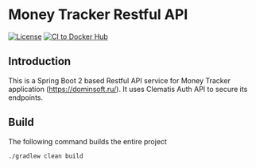 # Money Tracker Restful API 
  
[![License](https://img.shields.io/badge/License-GPLv2%202.0-blue.svg)](https://www.gnu.org/licenses/gpl-3.0.html)
[![CI to Docker Hub](https://github.com/grauds/money.tracker.api/actions/workflows/CI_to_Docker_Hub.yml/badge.svg)](https://github.com/grauds/money.tracker.api/actions/workflows/CI_to_Docker_Hub.yml)

## Introduction

This is a Spring Boot 2 based Restful API service for Money Tracker application (https://dominsoft.ru/). It uses Clematis Auth API to secure its endpoints.

## Build

The following command builds the entire project

`./gradlew clean build`
